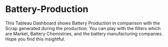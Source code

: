 # Battery-Production
This Tableau Dashboard shows Battery Production in comparison with the Scrap generated during the production.
You can play with the filters which are Market, Battery Chemistries, and the battery manufacturing companies.
Hope you find this insightful.

